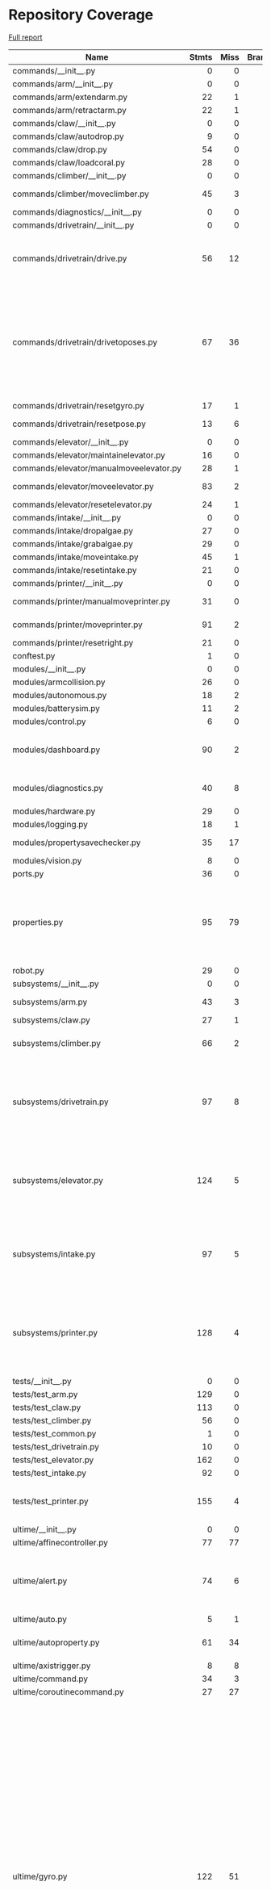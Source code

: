 # Repository Coverage

[Full report](https://htmlpreview.github.io/?https://github.com/Ultime5528/FRC2025/blob/python-coverage-comment-action-data/htmlcov/index.html)

| Name                                    |    Stmts |     Miss |   Branch |   BrPart |   Cover |   Missing |
|---------------------------------------- | -------: | -------: | -------: | -------: | ------: | --------: |
| commands/\_\_init\_\_.py                |        0 |        0 |        0 |        0 |    100% |           |
| commands/arm/\_\_init\_\_.py            |        0 |        0 |        0 |        0 |    100% |           |
| commands/arm/extendarm.py               |       22 |        1 |        2 |        1 |     92% |        30 |
| commands/arm/retractarm.py              |       22 |        1 |        2 |        1 |     92% |        30 |
| commands/claw/\_\_init\_\_.py           |        0 |        0 |        0 |        0 |    100% |           |
| commands/claw/autodrop.py               |        9 |        0 |        0 |        0 |    100% |           |
| commands/claw/drop.py                   |       54 |        0 |        0 |        0 |    100% |           |
| commands/claw/loadcoral.py              |       28 |        0 |        2 |        0 |    100% |           |
| commands/climber/\_\_init\_\_.py        |        0 |        0 |        0 |        0 |    100% |           |
| commands/climber/moveclimber.py         |       45 |        3 |        2 |        1 |     91% |20, 24, 29 |
| commands/diagnostics/\_\_init\_\_.py    |        0 |        0 |        0 |        0 |    100% |           |
| commands/drivetrain/\_\_init\_\_.py     |        0 |        0 |        0 |        0 |    100% |           |
| commands/drivetrain/drive.py            |       56 |       12 |       12 |        4 |     71% |18, 22-25, 68-70, 79-80, 83-85 |
| commands/drivetrain/drivetoposes.py     |       67 |       36 |        4 |        0 |     44% |13, 19-26, 43-47, 53, 59-72, 82-84, 87-114, 117, 120, 123, 129 |
| commands/drivetrain/resetgyro.py        |       17 |        1 |        2 |        1 |     89% |        18 |
| commands/drivetrain/resetpose.py        |       13 |        6 |        0 |        0 |     54% |9-12, 15, 18 |
| commands/elevator/\_\_init\_\_.py       |        0 |        0 |        0 |        0 |    100% |           |
| commands/elevator/maintainelevator.py   |       16 |        0 |        2 |        0 |    100% |           |
| commands/elevator/manualmoveelevator.py |       28 |        1 |        0 |        0 |     96% |        32 |
| commands/elevator/moveelevator.py       |       83 |        2 |        4 |        2 |     95% |  129, 134 |
| commands/elevator/resetelevator.py      |       24 |        1 |        4 |        1 |     93% |        29 |
| commands/intake/\_\_init\_\_.py         |        0 |        0 |        0 |        0 |    100% |           |
| commands/intake/dropalgae.py            |       27 |        0 |        2 |        0 |    100% |           |
| commands/intake/grabalgae.py            |       29 |        0 |        2 |        0 |    100% |           |
| commands/intake/moveintake.py           |       45 |        1 |        4 |        1 |     96% |        66 |
| commands/intake/resetintake.py          |       21 |        0 |        2 |        0 |    100% |           |
| commands/printer/\_\_init\_\_.py        |        0 |        0 |        0 |        0 |    100% |           |
| commands/printer/manualmoveprinter.py   |       31 |        0 |        4 |        1 |     97% |  31->exit |
| commands/printer/moveprinter.py         |       91 |        2 |        4 |        2 |     96% |  122, 127 |
| commands/printer/resetright.py          |       21 |        0 |        2 |        0 |    100% |           |
| conftest.py                             |        1 |        0 |        0 |        0 |    100% |           |
| modules/\_\_init\_\_.py                 |        0 |        0 |        0 |        0 |    100% |           |
| modules/armcollision.py                 |       26 |        0 |       10 |        0 |    100% |           |
| modules/autonomous.py                   |       18 |        2 |        4 |        2 |     82% |    30, 34 |
| modules/batterysim.py                   |       11 |        2 |        0 |        0 |     82% |     14-15 |
| modules/control.py                      |        6 |        0 |        0 |        0 |    100% |           |
| modules/dashboard.py                    |       90 |        2 |       12 |        3 |     95% |115, 119->122, 127 |
| modules/diagnostics.py                  |       40 |        8 |        4 |        1 |     75% |31-34, 37-38, 42, 52 |
| modules/hardware.py                     |       29 |        0 |        0 |        0 |    100% |           |
| modules/logging.py                      |       18 |        1 |        6 |        1 |     92% |        25 |
| modules/propertysavechecker.py          |       35 |       17 |       16 |        2 |     39% |22-26, 31-47 |
| modules/vision.py                       |        8 |        0 |        0 |        0 |    100% |           |
| ports.py                                |       36 |        0 |        0 |        0 |    100% |           |
| properties.py                           |       95 |       79 |       18 |        1 |     15% |17-25, 35-59, 63-79, 83-96, 100-146, 150-184 |
| robot.py                                |       29 |        0 |        0 |        0 |    100% |           |
| subsystems/\_\_init\_\_.py              |        0 |        0 |        0 |        0 |    100% |           |
| subsystems/arm.py                       |       43 |        3 |        4 |        1 |     91% |33, 49, 55 |
| subsystems/claw.py                      |       27 |        1 |        0 |        0 |     96% |        33 |
| subsystems/climber.py                   |       66 |        2 |        8 |        2 |     95% |45->exit, 68, 90 |
| subsystems/drivetrain.py                |       97 |        8 |        4 |        2 |     90% |94->exit, 121, 141, 144, 153-162, 245 |
| subsystems/elevator.py                  |      124 |        5 |       14 |        2 |     95% |66->exit, 116, 148, 157, 160, 163 |
| subsystems/intake.py                    |       97 |        5 |        8 |        2 |     93% |53->exit, 88, 118, 124, 127, 130 |
| subsystems/printer.py                   |      128 |        4 |       16 |        2 |     96% |68->exit, 121->129, 160, 166, 169, 172 |
| tests/\_\_init\_\_.py                   |        0 |        0 |        0 |        0 |    100% |           |
| tests/test\_arm.py                      |      129 |        0 |        0 |        0 |    100% |           |
| tests/test\_claw.py                     |      113 |        0 |        0 |        0 |    100% |           |
| tests/test\_climber.py                  |       56 |        0 |        0 |        0 |    100% |           |
| tests/test\_common.py                   |        1 |        0 |        0 |        0 |    100% |           |
| tests/test\_drivetrain.py               |       10 |        0 |        0 |        0 |    100% |           |
| tests/test\_elevator.py                 |      162 |        0 |        4 |        0 |    100% |           |
| tests/test\_intake.py                   |       92 |        0 |        0 |        0 |    100% |           |
| tests/test\_printer.py                  |      155 |        4 |        8 |        2 |     96% |226-227, 266-267 |
| ultime/\_\_init\_\_.py                  |        0 |        0 |        0 |        0 |    100% |           |
| ultime/affinecontroller.py              |       77 |       77 |        2 |        0 |      0% |     1-122 |
| ultime/alert.py                         |       74 |        6 |       12 |        3 |     90% |42, 70, 83, 87, 98, 101, 106->105 |
| ultime/auto.py                          |        5 |        1 |        0 |        0 |     80% |         7 |
| ultime/autoproperty.py                  |       61 |       34 |       22 |        2 |     35% |35, 39, 53-106 |
| ultime/axistrigger.py                   |        8 |        8 |        2 |        0 |      0% |      1-16 |
| ultime/command.py                       |       34 |        3 |        2 |        1 |     89% |     38-40 |
| ultime/coroutinecommand.py              |       27 |       27 |        6 |        0 |      0% |      1-41 |
| ultime/gyro.py                          |      122 |       51 |       10 |        5 |     58% |19, 28->exit, 31->exit, 34->exit, 37->exit, 40, 43, 49-51, 56-62, 65, 68, 71, 74, 79-83, 86, 89, 92, 95, 114, 122, 126, 131-135, 138, 141, 144, 147, 152-161, 164, 167, 170-171, 174-175, 178, 181 |
| ultime/immutable.py                     |        6 |        2 |        0 |        0 |     67% |      3, 8 |
| ultime/linearinterpolator.py            |       25 |       25 |        6 |        0 |      0% |      1-36 |
| ultime/module.py                        |       81 |        8 |       20 |        2 |     90% |15, 24, 45, 51, 63, 66, 69, 97, 109->108 |
| ultime/modulerobot.py                   |       43 |        3 |        4 |        2 |     89% |18->exit, 24->exit, 55, 58, 61 |
| ultime/subsystem.py                     |       27 |        3 |        4 |        0 |     90% |11, 15, 37 |
| ultime/swerve.py                        |       63 |        1 |        2 |        1 |     97% |14, 55->exit |
| ultime/swerveconfig.py                  |       41 |        0 |        0 |        0 |    100% |           |
| ultime/switch.py                        |       66 |        6 |       42 |        7 |     88% |29->exit, 41, 53, 57, 67, 71, 81 |
| ultime/tests/\_\_init\_\_.py            |        7 |        0 |        0 |        0 |    100% |           |
| ultime/tests/test\_alert.py             |       41 |        0 |        0 |        0 |    100% |           |
| ultime/tests/test\_commands.py          |       75 |        4 |       54 |        4 |     94% |60->52, 62-65, 78->68, 80-83 |
| ultime/tests/test\_modules.py           |       48 |        1 |        0 |        0 |     98% |        17 |
| ultime/tests/test\_properties.py        |        3 |        0 |        0 |        0 |    100% |           |
| ultime/tests/test\_subsystems.py        |       17 |        0 |        8 |        0 |    100% |           |
| ultime/tests/test\_switch.py            |       33 |        0 |        0 |        0 |    100% |           |
| ultime/tests/utils.py                   |       60 |       12 |       10 |        0 |     83% |25-26, 37-41, 51-55 |
| ultime/trapezoidalmotion.py             |      104 |       28 |       42 |        5 |     66% |20, 22, 40-44, 59->exit, 73-91, 110-111, 199-200, 203 |
| ultime/vision.py                        |       63 |       17 |       18 |        3 |     60% |37-40, 43-46, 67->exit, 71-74, 77-80, 83-84, 88, 96 |
|                               **TOTAL** | **3702** |  **527** |  **458** |   **73** | **83%** |           |


## Setup coverage badge

Below are examples of the badges you can use in your main branch `README` file.

### Direct image

[![Coverage badge](https://raw.githubusercontent.com/Ultime5528/FRC2025/python-coverage-comment-action-data/badge.svg)](https://htmlpreview.github.io/?https://github.com/Ultime5528/FRC2025/blob/python-coverage-comment-action-data/htmlcov/index.html)

This is the one to use if your repository is private or if you don't want to customize anything.

### [Shields.io](https://shields.io) Json Endpoint

[![Coverage badge](https://img.shields.io/endpoint?url=https://raw.githubusercontent.com/Ultime5528/FRC2025/python-coverage-comment-action-data/endpoint.json)](https://htmlpreview.github.io/?https://github.com/Ultime5528/FRC2025/blob/python-coverage-comment-action-data/htmlcov/index.html)

Using this one will allow you to [customize](https://shields.io/endpoint) the look of your badge.
It won't work with private repositories. It won't be refreshed more than once per five minutes.

### [Shields.io](https://shields.io) Dynamic Badge

[![Coverage badge](https://img.shields.io/badge/dynamic/json?color=brightgreen&label=coverage&query=%24.message&url=https%3A%2F%2Fraw.githubusercontent.com%2FUltime5528%2FFRC2025%2Fpython-coverage-comment-action-data%2Fendpoint.json)](https://htmlpreview.github.io/?https://github.com/Ultime5528/FRC2025/blob/python-coverage-comment-action-data/htmlcov/index.html)

This one will always be the same color. It won't work for private repos. I'm not even sure why we included it.

## What is that?

This branch is part of the
[python-coverage-comment-action](https://github.com/marketplace/actions/python-coverage-comment)
GitHub Action. All the files in this branch are automatically generated and may be
overwritten at any moment.